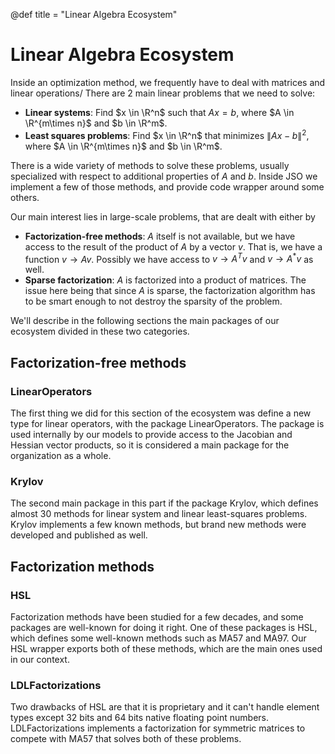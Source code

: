 @def title = "Linear Algebra Ecosystem"

# Linear Algebra Ecosystem

Inside an optimization method, we frequently have to deal with matrices and linear operations/
There are 2 main linear problems that we need to solve:

- **Linear systems**: Find $x \in \R^n$ such that $Ax = b$, where $A \in \R^{m\times n}$ and $b \in \R^m$.
- **Least squares problems**: Find $x \in \R^n$ that minimizes $\|Ax - b\|^2$, where $A \in \R^{m\times n}$ and $b \in \R^m$.

There is a wide variety of methods to solve these problems, usually specialized with respect to additional properties of $A$ and $b$.
Inside JSO we implement a few of those methods, and provide code wrapper around some others.

Our main interest lies in large-scale problems, that are dealt with either by

- **Factorization-free methods**: $A$ itself is not available, but we have access to the result of the product of $A$ by a vector $v$. That is, we have a function $v \to Av$. Possibly we have access to $v \to A^T v$ and $v \to A^*v$ as well.
- **Sparse factorization**: $A$ is factorized into a product of matrices. The issue here being that since $A$ is sparse, the factorization algorithm has to be smart enough to not destroy the sparsity of the problem.

We'll describe in the following sections the main packages of our ecosystem divided in these two categories.

## Factorization-free methods

### LinearOperators

The first thing we did for this section of the ecosystem was define a new type for linear operators, with the package LinearOperators.
The package is used internally by our models to provide access to the Jacobian and Hessian vector products, so it is considered a main package for the organization as a whole.

### Krylov

The second main package in this part if the package Krylov, which defines almost 30 methods for linear system and linear least-squares problems.
Krylov implements a few known methods, but brand new methods were developed and published as well.

## Factorization methods

### HSL

Factorization methods have been studied for a few decades, and some packages are well-known for doing it right.
One of these packages is HSL, which defines some well-known methods such as MA57 and MA97.
Our HSL wrapper exports both of these methods, which are the main ones used in our context.

### LDLFactorizations

Two drawbacks of HSL are that it is proprietary and it can't handle element types except 32 bits and 64 bits native floating point numbers.
LDLFactorizations implements a factorization for symmetric matrices to compete with MA57 that solves both of these problems.